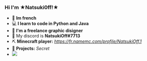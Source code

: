 ### Hi I'm ★Natsuki0ff!★

- 🥖 **Im french**
- 💻 **I learn to code in Python and Java**
- 🎨 **I'm a freelance graphic disigner**
- 💬 My discord is **NatsukiOff#7713**
- ⛏️ **Minecraft player:** *https://fr.namemc.com/profile/NatsukiOff.1*
- 💾 **Projects:** *Secret*
- <img src="https://visitor-badge.glitch.me/badge?page_id=Natsuki0ff.visitor-badge.issue.1">
